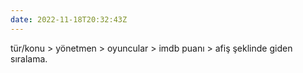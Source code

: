 ```yaml
---
date: 2022-11-18T20:32:43Z
---
```

tür/konu > yönetmen > oyuncular > imdb puanı > afiş şeklinde giden sıralama.